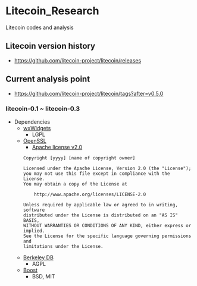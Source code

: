 #   Litecoin_Research
Litecoin codes and analysis

##  Litecoin version history
*   https://github.com/litecoin-project/litecoin/releases

##  Current analysis point
*   https://github.com/litecoin-project/litecoin/tags?after=v0.5.0

### litecoin-0.1 ~ litecoin-0.3
*   Dependencies
    * [wxWidgets](http://www.wxwidgets.org/downloads/)
        * LGPL
    * [OpenSSL](http://www.openssl.org/source/)
        * [Apache license v2.0](http://www.apache.org/licenses/LICENSE-2.0)
        ```Text
        Copyright [yyyy] [name of copyright owner]

        Licensed under the Apache License, Version 2.0 (the "License");
        you may not use this file except in compliance with the License.
        You may obtain a copy of the License at

            http://www.apache.org/licenses/LICENSE-2.0

        Unless required by applicable law or agreed to in writing, software
        distributed under the License is distributed on an "AS IS" BASIS,
        WITHOUT WARRANTIES OR CONDITIONS OF ANY KIND, either express or implied.
        See the License for the specific language governing permissions and
        limitations under the License.
        ```
    * [Berkeley DB](http://www.oracle.com/technology/software/products/berkeley-db/index.html)
        * AGPL
    * [Boost](http://www.boost.org/users/download/)
        * BSD, MIT
